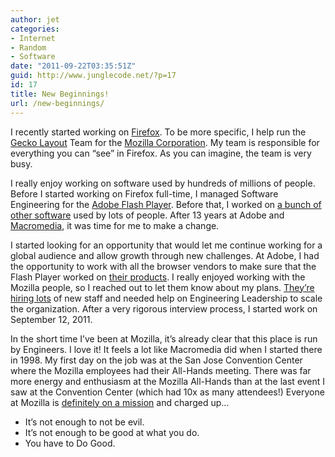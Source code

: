 ```yaml
---
author: jet
categories:
- Internet
- Random
- Software
date: "2011-09-22T03:35:51Z"
guid: http://www.junglecode.net/?p=17
id: 17
title: New Beginnings!
url: /new-beginnings/
---
```


I recently started working on [Firefox](http://www.firefox.com "Mozilla Firefox"). To be more specific, I help run the [Gecko Layout](http://en.wikipedia.org/wiki/Gecko_%28layout_engine%29 "Gecko Layout Engine") Team for the [Mozilla Corporation](http://www.mozilla.org/foundation/moco.html "MoCo"). My team is responsible for everything you can “see” in Firefox. As you can imagine, the team is very busy.

I really enjoy working on software used by hundreds of millions of people. Before I started working on Firefox full-time, I managed Software Engineering for the [Adobe Flash Player](http://www.adobe.com/products/flashplayer/ "Adobe Flash Player"). Before that, I worked on [a bunch of other software](http://www.linkedin.com/in/jethrovillegas "My LinkedIn profile") used by lots of people. After 13 years at Adobe and [Macromedia](http://en.wikipedia.org/wiki/Macromedia "MACR"), it was time for me to make a change.

I started looking for an opportunity that would let me continue working for a global audience and allow growth through new challenges. At Adobe, I had the opportunity to work with all the browser vendors to make sure that the Flash Player worked on [their products](http://www.adobe.com/products/flashplayer/systemreqs/ "supported browsers"). I really enjoyed working with the Mozilla people, so I reached out to let them know about my plans. [They’re hiring lots](http://www.mozilla.org/en-US/about/careers.html "Jobs at Mozilla") of new staff and needed help on Engineering Leadership to scale the organization. After a very rigorous interview process, I started work on September 12, 2011.

In the short time I’ve been at Mozilla, it’s already clear that this place is run by Engineers. I love it! It feels a lot like Macromedia did when I started there in 1998. My first day on the job was at the San Jose Convention Center where the Mozilla employees had their All-Hands meeting. There was far more energy and enthusiasm at the Mozilla All-Hands than at the last event I saw at the Convention Center (which had 10x as many attendees!) Everyone at Mozilla is [definitely on a mission](http://www.mozilla.org/about/mission.html "Moz Mission") and charged up…

- It’s not enough to not be evil.
- It’s not enough to be good at what you do.
- You have to Do Good.
